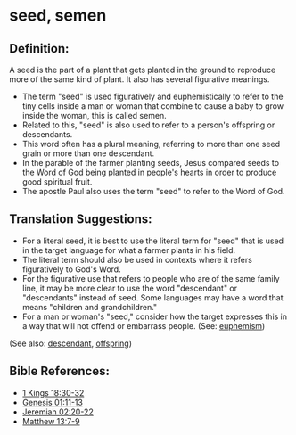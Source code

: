 # seed, semen #

## Definition: ##

A seed is the part of a plant that gets planted in the ground to reproduce more of the same kind of plant. It also has several figurative meanings.

* The term "seed" is used figuratively and euphemistically to refer to the tiny cells inside a man or woman that combine to cause a baby to grow inside the woman, this is called semen.
* Related to this, "seed" is also used to refer to a person's offspring or descendants.
* This word often has a plural meaning, referring to more than one seed grain or more than one descendant.
* In the parable of the farmer planting seeds, Jesus compared seeds to the Word of God being planted in people's hearts in order to produce good spiritual fruit.
* The apostle Paul also uses the term "seed" to refer to the Word of God.

## Translation Suggestions: ##

* For a literal seed, it is best to use the literal term for "seed" that is used in the target language for what a farmer plants in his field.
* The literal term should also be used in contexts where it refers figuratively to God's Word.
* For the figurative use that refers to people who are of the same family line, it may be more clear to use the word "descendant" or "descendants" instead of seed. Some languages may have a word that means "children and grandchildren."
* For a man or woman's "seed," consider how the target expresses this in a way that will not offend or embarrass people.  (See: [euphemism](en/ta-vol1/translate/man/figs-euphemism))

(See also: [descendant](../other/descendant.md), [offspring](../other/offspring.md))

## Bible References: ##

* [1 Kings 18:30-32](en/tn/1ki/help/18/30)
* [Genesis 01:11-13](en/tn/gen/help/01/11)
* [Jeremiah 02:20-22](en/tn/jer/help/02/20)
* [Matthew 13:7-9](en/tn/mat/help/13/07)